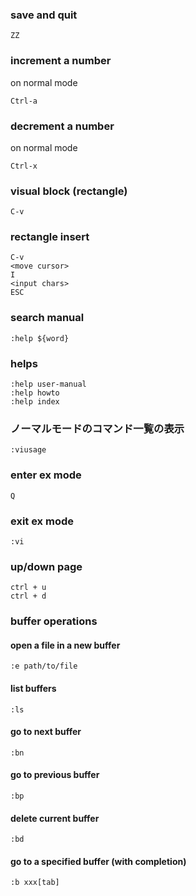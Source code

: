 ### save and quit
```
ZZ
```

### increment a number
on normal mode
```
Ctrl-a
```

### decrement a number
on normal mode
```
Ctrl-x
```

### visual block (rectangle)
```
C-v
```

### rectangle insert
```
C-v
<move cursor>
I
<input chars>
ESC
```

### search manual
```
:help ${word}
```

### helps
```
:help user-manual
:help howto
:help index
```

### ノーマルモードのコマンド一覧の表示
```
:viusage
```

### enter ex mode
```
Q
```

### exit ex mode
```
:vi
```

### up/down page
```
ctrl + u
ctrl + d
```

### buffer operations
#### open a file in a new buffer
```
:e path/to/file
```

#### list buffers
```
:ls
```

#### go to next buffer
```
:bn
```

#### go to previous buffer
```
:bp
```

#### delete current buffer
```
:bd
```

#### go to a specified buffer (with completion)
```
:b xxx[tab]
```
